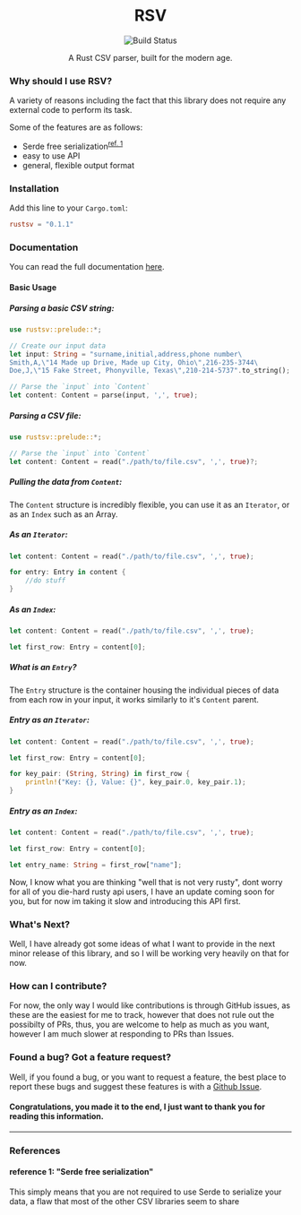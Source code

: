 # <div align="center">RSV</div>
<p align="center">
    <img src="https://github.com/fatalcenturion/RSV/workflows/Rust/badge.svg" alt="Build Status"></img>
</p>
<div align="center">A Rust CSV parser, built for the modern age.</div>


### Why should I use RSV?
A variety of reasons including the fact that this library does not require any external code to perform its task.

Some of the features are as follows:
- Serde free serialization<sup>[ref. 1](#reference-1-serde-free-serialization)</sup>
- easy to use API
- general, flexible output format 

### Installation
Add this line to your `Cargo.toml`:
```toml
rustsv = "0.1.1"
```

### Documentation
You can read the full documentation [here](https://docs.rs/rsv/).
#### Basic Usage
##### Parsing a basic CSV string:
```rust
use rustsv::prelude::*;

// Create our input data
let input: String = "surname,initial,address,phone number\
Smith,A,\"14 Made up Drive, Made up City, Ohio\",216-235-3744\
Doe,J,\"15 Fake Street, Phonyville, Texas\",210-214-5737".to_string();

// Parse the `input` into `Content`
let content: Content = parse(input, ',', true);
```

##### Parsing a CSV file:
```rust
use rustsv::prelude::*;

// Parse the `input` into `Content`
let content: Content = read("./path/to/file.csv", ',', true)?;
```

##### Pulling the data from `Content`:
The `Content` structure is incredibly flexible, you can use it as an `Iterator`, or as an `Index` such as an Array.

##### As an `Iterator`:
```rust
let content: Content = read("./path/to/file.csv", ',', true);

for entry: Entry in content {
    //do stuff
}
```

##### As an `Index`:
```rust
let content: Content = read("./path/to/file.csv", ',', true);

let first_row: Entry = content[0];
```

##### What is an `Entry`?
The `Entry` structure is the container housing the individual pieces of data from each row in your input, it works similarly to it's `Content` parent.

##### Entry as an `Iterator`:

```rust
let content: Content = read("./path/to/file.csv", ',', true);

let first_row: Entry = content[0];

for key_pair: (String, String) in first_row {
    println!("Key: {}, Value: {}", key_pair.0, key_pair.1);
}
```

##### Entry as an `Index`:

```rust
let content: Content = read("./path/to/file.csv", ',', true);

let first_row: Entry = content[0];

let entry_name: String = first_row["name"];
```
Now, I know what you are thinking "well that is not very rusty", dont worry for all of you die-hard rusty api users, I have an update coming soon for you, but for now im taking it slow and introducing this API first.

### What's Next?
Well, I have already got some ideas of what I want to provide in the next minor release of this library, and so I will be working very heavily on that for now.

### How can I contribute?
For now, the only way I would like contributions is through GitHub issues, as these are the easiest for me to track, however that does not rule out the possibilty of PRs, thus, you are welcome to help as much as you want, however I am much slower at responding to PRs than Issues.

### Found a bug? Got a feature request?
Well, if you found a bug, or you want to request a feature, the best place to report these bugs and suggest these features is with a [Github Issue](https://github.com/fatalcenturion/RSV/issues).

#### Congratulations, you made it to the end, I just want to thank you for reading this information.

--------
### References
#### reference 1: "Serde free serialization"
This simply means that you are not required to use Serde to serialize your data, a flaw that most of the other CSV libraries seem to share
